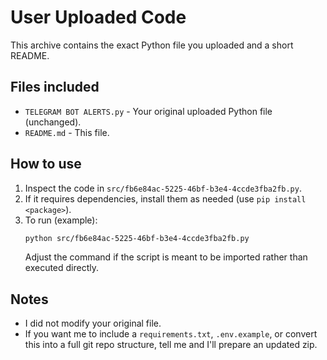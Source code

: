 # User Uploaded Code

This archive contains the exact Python file you uploaded and a short README.

## Files included
- `TELEGRAM BOT ALERTS.py` - Your original uploaded Python file (unchanged).
- `README.md` - This file.

## How to use
1. Inspect the code in `src/fb6e84ac-5225-46bf-b3e4-4ccde3fba2fb.py`.
2. If it requires dependencies, install them as needed (use `pip install <package>`).
3. To run (example):
   ```bash
   python src/fb6e84ac-5225-46bf-b3e4-4ccde3fba2fb.py
   ```
   Adjust the command if the script is meant to be imported rather than executed directly.

## Notes
- I did not modify your original file.
- If you want me to include a `requirements.txt`, `.env.example`, or convert this into a full git repo structure, tell me and I'll prepare an updated zip.
